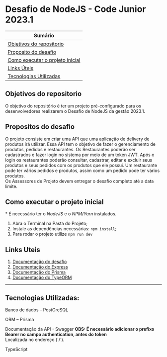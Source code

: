 # Desafio de NodeJS - Code Junior 2023.1

| **Sumário** |
|-------------|
| [Objetivos do repositorio](#objetivos-do-repositorio) |
| [Proposito do desafio](#proposito-do-desafio) |
| [Como executar o projeto inicial](#como-executar-o-projeto-inicial) |
| [Links Úteis](#links-uteis) |
| [Tecnologias Utilizadas](#tecnologias-utilizadas) |


## Objetivos do repositorio
O objetivo do repositório é ter um projeto pré-configurado para os desenvolvedores realizarem o Desafio de NodeJS da gestão 2023.1.

## Propositos do desafio
O projeto consiste em criar uma API que uma aplicação de delivery de produtos irá utilizar. Essa API tem o objetivo de fazer o gerenciamento de produtos, pedidos e restaurantes. Os Restaurantes poderão ser cadastrados e fazer login no sistema por meio de um token JWT. Após o login os restaurantes poderão consultar, cadastrar, editar e excluir seus produtos e seus pedidos com os produtos que ele possui. Um restaurante pode ter vários pedidos e produtos, assim como um pedido pode ter vários produtos.
<br>
Os Assessores de Projeto devem entregar o desafio completo até a data limite.
<br>


## Como executar o projeto inicial
\* É necessário ter o _NodeJS_ e o _NPM/Yarn_ instalados.
1. Abra o Terminal na Pasta do Projeto;
2. Instale as dependências necessárias: `npm install`;
4. Para rodar o projeto utilize `npm run dev`

## Links Uteis
1. [Documentação do desafio](https://docs.google.com/document/d/1JQSdnL4aG8LUC123GSkZgYsYDr0gdTSG8tg7BhNo1nM/edit?usp=sharing)
2. [Documentação do Express](https://expressjs.com/)
3. [Documentação do Prisma](https://www.prisma.io/)
4. [Documentação do TypeORM](https://typeorm.io/)

---

## Tecnologias Utilizadas:

Banco de dados – PostGreSQL 
<br>

ORM – Prisma
<br>

Documentação da API - Swagger
<b>OBS: É necessário adicionar o prefixo Bearer no campo authentication, antes do token</b><br>
Localizada no endereço ('/').
<br>

TypeScript


